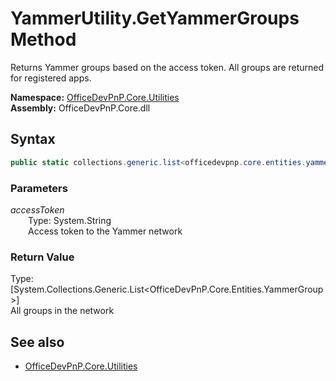 # YammerUtility.GetYammerGroups Method  
Returns Yammer groups based on the access token. All groups are returned for registered apps.  

**Namespace:** [OfficeDevPnP.Core.Utilities](OfficeDevPnP.Core.Utilities.md)  
**Assembly:** OfficeDevPnP.Core.dll  
## Syntax
```C#
public static collections.generic.list<officedevpnp.core.entities.yammergroup> GetYammerGroups(String accessToken)
```
### Parameters
*accessToken*  
&emsp;&emsp;Type: System.String  
&emsp;&emsp;Access token to the Yammer network  
  
### Return Value
Type: [System.Collections.Generic.List<OfficeDevPnP.Core.Entities.YammerGroup>]  
All groups in the network

## See also
- [OfficeDevPnP.Core.Utilities](OfficeDevPnP.Core.Utilities.md)
